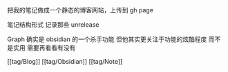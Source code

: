 把我的笔记做成一个静态的博客网站，上传到 gh page

笔记结构形式 记录那些 unrelease

Graph 确实是 obsidian 的一个杀手功能 但他其实更关注于功能的炫酷程度 而不是实用 需要再看看有没有

[[tag/Blog]] [[tag/Obsidian]] [[tag/Note]]